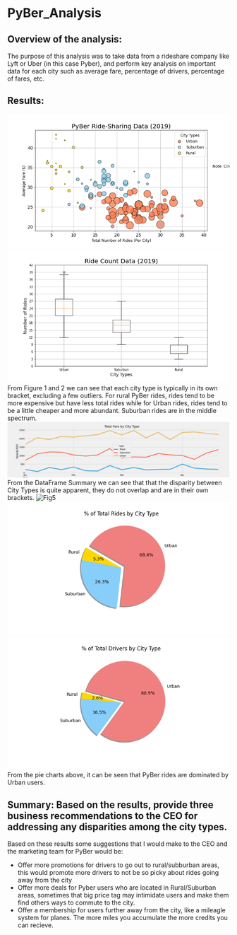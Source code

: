 # PyBer_Analysis
## Overview of the analysis: 
The purpose of this analysis was to take data from a rideshare company like Lyft or Uber (in this case Pyber), and perform key analysis on important data for each city such as average fare, percentage of drivers, percentage of fares, etc.
## Results: 
![Fig1](analysis/Fig1.png)
![Fig2](analysis/Fig2.png)
From Figure 1 and 2 we can see that each city type is typically in its own bracket, excluding a few outliers. For rural PyBer rides, rides tend to be more expensive but have less total rides while for Urban rides, rides tend to be a little cheaper and more abundant. Suburban rides are in the middle spectrum.
![DataFrame Summary](analysis/Pyber_fare_summary.png)
From the DataFrame Summary we can see that that the disparity between City Types is quite apparent, they do not overlap and are in their own brackets.
![Fig5](analysisFig5.png)
![Fig6](analysis/Fig6.png)
![Fig7](analysis/Fig7.png)
From the pie charts above, it can be seen that PyBer rides are dominated by Urban users. 
## Summary: Based on the results, provide three business recommendations to the CEO for addressing any disparities among the city types.
Based on these results some suggestions that I would make to the CEO and the marketing team for PyBer would be:
* Offer more promotions for drivers to go out to rural/subburban areas, this would promote more drivers to not be so picky about rides going away from the city
* Offer more deals for Pyber users who are located in Rural/Suburban areas, sometimes that big price tag may intimidate users and make them find others ways to commute to the city.
* Offer a membership for users further away from the city, like a mileagle system for planes. The more miles you accumulate the more credits you can recieve.
